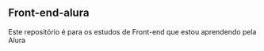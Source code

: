 ## Front-end-alura

<div> 
<p>Este repositório é para os estudos de Front-end que estou aprendendo pela Alura</p>
</div>



